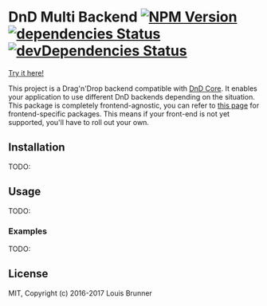 # DnD Multi Backend [![NPM Version][npm-image]][npm-url] [![dependencies Status][deps-image]][deps-url] [![devDependencies Status][deps-dev-image]][deps-dev-url]

[Try it here!](https://louisbrunner.github.io/dnd-multi-backend/examples/dnd-multi-backend.html)

This project is a Drag'n'Drop backend compatible with [DnD Core](https://github.com/react-dnd/react-dnd).
It enables your application to use different DnD backends depending on the situation. This package is completely frontend-agnostic, you can refer to [this page](https://github.com/LouisBrunner/dnd-multi-backend) for frontend-specific packages. This means if your front-end is not yet supported, you'll have to roll out your own.

## Installation

TODO:


## Usage

TODO:


### Examples

TODO:


## License

MIT, Copyright (c) 2016-2017 Louis Brunner



[npm-image]: https://img.shields.io/npm/v/dnd-multi-backend.svg
[npm-url]: https://npmjs.org/package/dnd-multi-backend
[deps-image]: https://david-dm.org/louisbrunner/dnd-multi-backend/status.svg
[deps-url]: https://david-dm.org/louisbrunner/dnd-multi-backend
[deps-dev-image]: https://david-dm.org/louisbrunner/dnd-multi-backend/dev-status.svg
[deps-dev-url]: https://david-dm.org/louisbrunner/dnd-multi-backend?type=dev
